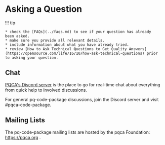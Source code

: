# Asking a Question

!!! tip

    * check the [FAQs](../faqs.md) to see if your question has already been asked.
    * make sure you provide all relevant details.
    * include information about what you have already tried.
    * review [How to Ask Technical Questions to Get Quality Answers](https://opensource.com/life/16/10/how-ask-technical-questions) prior to asking your question.

## Chat
[PQCA's Discord server](https://discord.com/invite/xyVnwzfg5R) is the place to go for real-time chat about everything from quick help to involved discussions.

For general pq-code-package discussions, join the Discord server and visit #pqca-code-package.

## Mailing Lists
The pq-code-package mailing lists are hosted by the pqca Foundation: https://pqca.org . 

